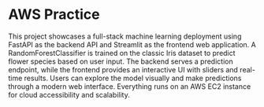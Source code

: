 # AWS Practice
This project showcases a full-stack machine learning deployment using FastAPI as the backend API and Streamlit as the frontend web application.
A RandomForestClassifier is trained on the classic Iris dataset to predict flower species based on user input.
The backend serves a prediction endpoint, while the frontend provides an interactive UI with sliders and real-time results.
Users can explore the model visually and make predictions through a modern web interface.
Everything runs on an AWS EC2 instance for cloud accessibility and scalability.
